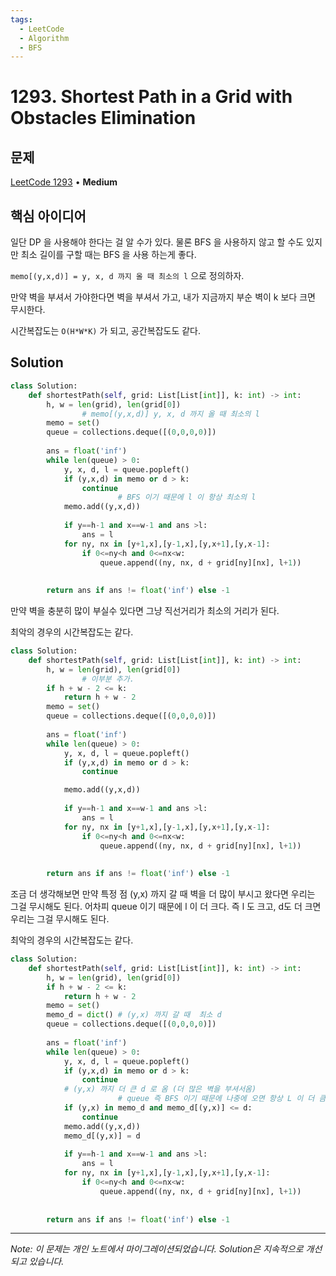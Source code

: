 ```yaml
---
tags:
  - LeetCode
  - Algorithm
  - BFS
---
```


# 1293. Shortest Path in a Grid with Obstacles Elimination

## 문제

[LeetCode 1293](https://leetcode.com/problems/shortest-path-in-a-grid-with-obstacles-elimination/) • **Medium**

## 핵심 아이디어

일단 DP 을 사용해야 한다는 걸 알 수가 있다. 물론 BFS 을 사용하지 않고 할 수도 있지만 최소 길이를 구할 때는 BFS 을 사용 하는게 좋다.

`memo[(y,x,d)] = y, x, d 까지 올 때 최소의 l` 으로 정의하자.

만약 벽을 부셔서 가야한다면 벽을 부셔서 가고, 내가 지금까지 부순 벽이 k 보다 크면 무시한다.

시간복잡도는 `O(H*W*K)` 가 되고, 공간복잡도도 같다.

## Solution

```python
class Solution:
    def shortestPath(self, grid: List[List[int]], k: int) -> int:
        h, w = len(grid), len(grid[0])
				# memo[(y,x,d)] y, x, d 까지 올 때 최소의 l
        memo = set()
        queue = collections.deque([(0,0,0,0)])
        
        ans = float('inf')
        while len(queue) > 0:
            y, x, d, l = queue.popleft()
            if (y,x,d) in memo or d > k:
                continue
						# BFS 이기 때문에 l 이 항상 최소의 l
            memo.add((y,x,d))
            
            if y==h-1 and x==w-1 and ans >l:
                ans = l
            for ny, nx in [y+1,x],[y-1,x],[y,x+1],[y,x-1]:
                if 0<=ny<h and 0<=nx<w:
                    queue.append((ny, nx, d + grid[ny][nx], l+1))
                    
        
        return ans if ans != float('inf') else -1
```

  

만약 벽을 충분히 많이 부실수 있다면 그냥 직선거리가 최소의 거리가 된다.

최악의 경우의 시간복잡도는 같다.

```python
class Solution:
    def shortestPath(self, grid: List[List[int]], k: int) -> int:
        h, w = len(grid), len(grid[0])
				# 이부분 추가.
        if h + w - 2 <= k:
            return h + w - 2
        memo = set()
        queue = collections.deque([(0,0,0,0)])
        
        ans = float('inf')
        while len(queue) > 0:
            y, x, d, l = queue.popleft()
            if (y,x,d) in memo or d > k:
                continue

            memo.add((y,x,d))
            
            if y==h-1 and x==w-1 and ans >l:
                ans = l
            for ny, nx in [y+1,x],[y-1,x],[y,x+1],[y,x-1]:
                if 0<=ny<h and 0<=nx<w:
                    queue.append((ny, nx, d + grid[ny][nx], l+1))
                    
        
        return ans if ans != float('inf') else -1
```

  

조금 더 생각해보면 만약 특정 점 (y,x) 까지 갈 때 벽을 더 많이 부시고 왔다면 우리는 그걸 무시해도 된다. 어차피 queue 이기 때문에 l 이 더 크다. 즉 l 도 크고, d도 더 크면 우리는 그걸 무시해도 된다.

최악의 경우의 시간복잡도는 같다.

```python
class Solution:
    def shortestPath(self, grid: List[List[int]], k: int) -> int:
        h, w = len(grid), len(grid[0])
        if h + w - 2 <= k:
            return h + w - 2
        memo = set()
        memo_d = dict() # (y,x) 까지 갈 때  최소 d
        queue = collections.deque([(0,0,0,0)])
        
        ans = float('inf')
        while len(queue) > 0:
            y, x, d, l = queue.popleft()
            if (y,x,d) in memo or d > k:
                continue
            # (y,x) 까지 더 큰 d 로 옴 (더 많은 벽을 부셔서옴)
						# queue 즉 BFS 이기 때문에 나중에 오면 항상 L 이 더 큼
            if (y,x) in memo_d and memo_d[(y,x)] <= d:
                continue
            memo.add((y,x,d))
            memo_d[(y,x)] = d
            
            if y==h-1 and x==w-1 and ans >l:
                ans = l
            for ny, nx in [y+1,x],[y-1,x],[y,x+1],[y,x-1]:
                if 0<=ny<h and 0<=nx<w:
                    queue.append((ny, nx, d + grid[ny][nx], l+1))
                    
        
        return ans if ans != float('inf') else -1
```

---

*Note: 이 문제는 개인 노트에서 마이그레이션되었습니다. Solution은 지속적으로 개선되고 있습니다.*
